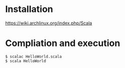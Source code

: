 # Installation  

https://wiki.archlinux.org/index.php/Scala


# Compliation and execution   

```
$ scalac HelloWorld.scala
$ scala HelloWorld
```
